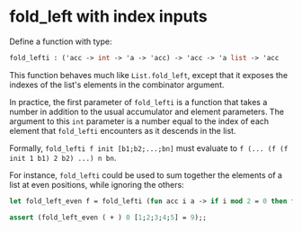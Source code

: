# fold_left with index inputs

Define a function with type:

```ocaml
fold_lefti : ('acc -> int -> 'a -> 'acc) -> 'acc -> 'a list -> 'acc
```

This function behaves much like `List.fold_left`, except that it exposes the indexes of the list's elements in the combinator argument.

In practice, the first parameter of `fold_lefti` is a function that takes a number in addition to the usual accumulator and element parameters. The argument to this `int` parameter is a number equal to the index of each element that `fold_lefti` encounters as it descends in the list.

Formally, `fold_lefti f init [b1;b2;...;bn]` must evaluate to `f (... (f (f init 1 b1) 2 b2) ...) n bn`.

For instance, `fold_lefti` could be used to sum together the elements of a list at even positions, while ignoring the others:
```ocaml
let fold_left_even f = fold_lefti (fun acc i a -> if i mod 2 = 0 then f acc a else acc);;

assert (fold_left_even ( + ) 0 [1;2;3;4;5] = 9);;
```